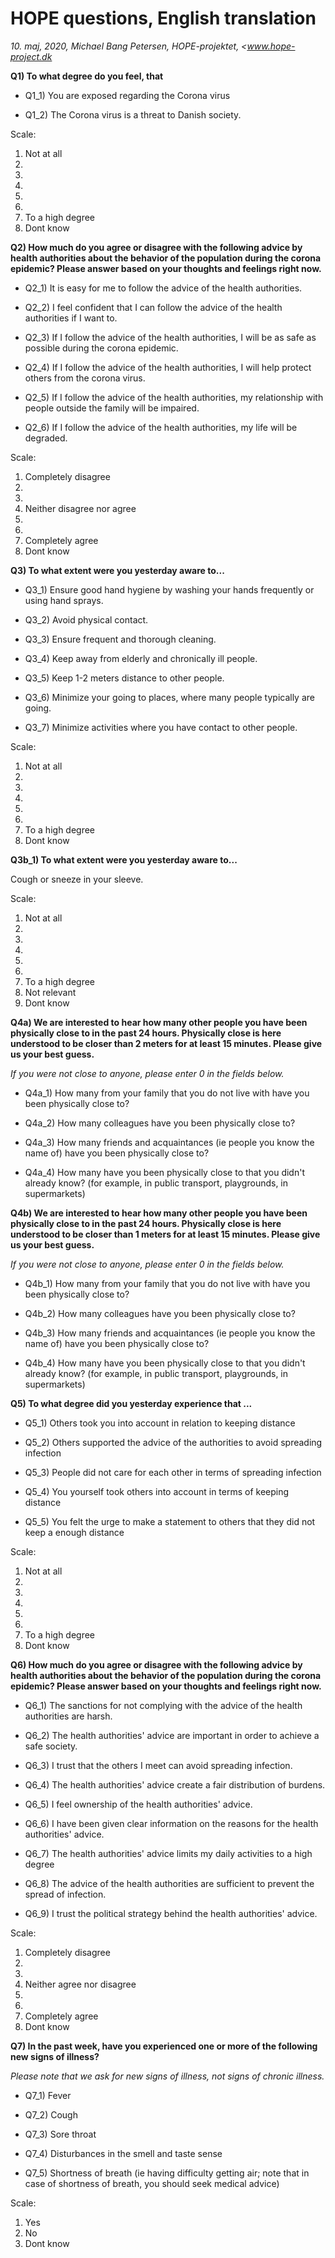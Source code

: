 # HOPE questions, English translation

*10. maj, 2020, Michael Bang Petersen, HOPE-projektet, <www.hope-project.dk*

**Q1) To what degree do you feel, that**

  - Q1\_1) You are exposed regarding the Corona virus

  - Q1\_2) The Corona virus is a threat to Danish society.

Scale:

1. Not at all
2.  
3.  
4.  
5.  
6.  
7. To a high degree
8. Dont know

**Q2) How much do you agree or disagree with the following advice by
health authorities about the behavior of the population during the
corona epidemic? Please answer based on your thoughts and feelings right
now.**

- Q2\_1) It is easy for me to follow the advice of the health
 authorities.

- Q2\_2) I feel confident that I can follow the advice of the health
 authorities if I want to.

- Q2\_3) If I follow the advice of the health authorities, I will be as
 safe as possible during the corona epidemic.

- Q2\_4) If I follow the advice of the health authorities, I will help
 protect others from the corona virus.

- Q2\_5) If I follow the advice of the health authorities, my
 relationship with people outside the family will be impaired.

- Q2\_6) If I follow the advice of the health authorities, my life will
 be degraded.

Scale:

1.  Completely disagree
2.  
3.  
4.  Neither disagree nor agree
5.  
6.  
7.  Completely agree
8.  Dont know

**Q3) To what extent were you yesterday aware to\...**

- Q3\_1) Ensure good hand hygiene by washing your hands frequently or
 using hand sprays.

- Q3\_2) Avoid physical contact.

- Q3\_3) Ensure frequent and thorough cleaning.

- Q3\_4) Keep away from elderly and chronically ill people.

- Q3\_5) Keep 1-2 meters distance to other people.

- Q3\_6) Minimize your going to places, where many people typically are
 going.

- Q3\_7) Minimize activities where you have contact to other people.

Scale:

1.  Not at all
2.  
3.  
4.  
5.  
6.  
7.  To a high degree
8.  Dont know

**Q3b\_1) To what extent were you yesterday aware to...**

 Cough or sneeze in your sleeve.

Scale:

1.  Not at all
2.  
3.  
4.  
5.  
6.  
7.  To a high degree
8.  Not relevant
9.  Dont know

**Q4a) We are interested to hear how many other people you have been
physically close to in the past 24 hours. Physically close is here
understood to be closer than 2 meters for at least 15 minutes. Please
give us your best guess.**

*If you were not close to anyone, please enter 0 in the fields below.*

- Q4a\_1) How many from your family that you do not live with have you
 been physically close to?

- Q4a\_2) How many colleagues have you been physically close to?

- Q4a\_3) How many friends and acquaintances (ie people you know the
 name of) have you been physically close to?

- Q4a\_4) How many have you been physically close to that you didn\'t
 already know? (for example, in public transport, playgrounds, in
 supermarkets)

**Q4b) We are interested to hear how many other people you have been
physically close to in the past 24 hours. Physically close is here
understood to be closer than 1 meters for at least 15 minutes. Please
give us your best guess.**

*If you were not close to anyone, please enter 0 in the fields below.*

- Q4b\_1) How many from your family that you do not live with have you
 been physically close to?

- Q4b\_2) How many colleagues have you been physically close to?

- Q4b\_3) How many friends and acquaintances (ie people you know the
 name of) have you been physically close to?

- Q4b\_4) How many have you been physically close to that you didn\'t
 already know? (for example, in public transport, playgrounds, in
 supermarkets)

**Q5) To what degree did you yesterday experience that \...**

- Q5\_1) Others took you into account in relation to keeping distance

- Q5\_2) Others supported the advice of the authorities to avoid
 spreading infection

- Q5\_3) People did not care for each other in terms of spreading
 infection

- Q5\_4) You yourself took others into account in terms of keeping
 distance

- Q5\_5) You felt the urge to make a statement to others that they did
 not keep a enough distance

Scale:

1.  Not at all
2.  
3.  
4.  
5.  
6.  
7.  To a high degree
8.  Dont know

**Q6) How much do you agree or disagree with the following advice by
health authorities about the behavior of the population during the
corona epidemic? Please answer based on your thoughts and feelings right
now.**

- Q6\_1) The sanctions for not complying with the advice of the health
 authorities are harsh.

- Q6\_2) The health authorities\' advice are important in order to
 achieve a safe society.

- Q6\_3) I trust that the others I meet can avoid spreading infection.

- Q6\_4) The health authorities\' advice create a fair distribution of
 burdens.

- Q6\_5) I feel ownership of the health authorities\' advice.

- Q6\_6) I have been given clear information on the reasons for the
 health authorities\' advice.

- Q6\_7) The health authorities\' advice limits my daily activities to a
 high degree

- Q6\_8) The advice of the health authorities are sufficient to prevent
 the spread of infection.

- Q6\_9) I trust the political strategy behind the health authorities\'
 advice.

Scale:

1.  Completely disagree
2.  
3.  
4.  Neither agree nor disagree
5.  
6.  
7.  Completely agree
8.  Dont know

**Q7) In the past week, have you experienced one or more of the
following new signs of illness?**

*Please note that we ask for new signs of illness, not signs of chronic
illness.*

- Q7\_1) Fever

- Q7\_2) Cough

- Q7\_3) Sore throat

- Q7\_4) Disturbances in the smell and taste sense

- Q7\_5) Shortness of breath (ie having difficulty getting air; note
 that in case of shortness of breath, you should seek medical advice)

Scale:

1.  Yes
2.  No
3.  Dont know
